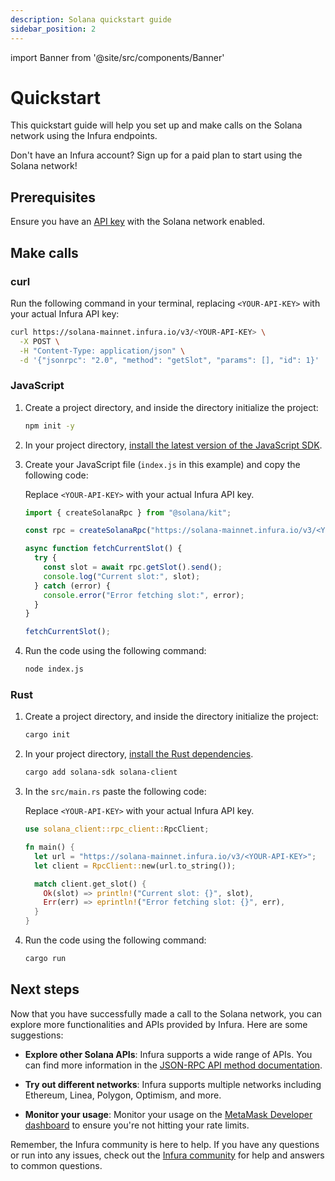 ```yaml
---
description: Solana quickstart guide
sidebar_position: 2
---
```


import Banner from '@site/src/components/Banner'

# Quickstart

This quickstart guide will help you set up and make calls on the Solana network using the Infura endpoints.

<Banner>
Don't have an Infura account? Sign up for a paid plan to start using the Solana network!
</Banner>

## Prerequisites

Ensure you have an [API key](../../../../developer-tools/dashboard/get-started/create-api/) with the Solana network enabled.

## Make calls

### curl

Run the following command in your terminal, replacing `<YOUR-API-KEY>` with your actual Infura API key:

```bash
curl https://solana-mainnet.infura.io/v3/<YOUR-API-KEY> \
  -X POST \
  -H "Content-Type: application/json" \
  -d '{"jsonrpc": "2.0", "method": "getSlot", "params": [], "id": 1}'
```

### JavaScript

1. Create a project directory, and inside the directory initialize the project:

    ```bash
    npm init -y
    ```

1. In your project directory, [install the latest version of the JavaScript SDK](https://www.npmjs.com/package/@solana/kit).

1. Create your JavaScript file (`index.js` in this example) and copy the following code:

    Replace `<YOUR-API-KEY>` with your actual Infura API key.

    ```javascript title="index.js"
    import { createSolanaRpc } from "@solana/kit";

    const rpc = createSolanaRpc("https://solana-mainnet.infura.io/v3/<YOUR-API-KEY>");

    async function fetchCurrentSlot() {
      try {
        const slot = await rpc.getSlot().send();
        console.log("Current slot:", slot);
      } catch (error) {
        console.error("Error fetching slot:", error);
      }
    }

    fetchCurrentSlot();
    ```

1. Run the code using the following command:

    ```bash
    node index.js
    ```

### Rust

1. Create a project directory, and inside the directory initialize the project:

    ```bash
    cargo init
    ```

1. In your project directory, [install the Rust dependencies](https://www.npmjs.com/package/@solana/kit).

    ```bash
    cargo add solana-sdk solana-client
    ```

1. In the `src/main.rs` paste the following code:

    Replace `<YOUR-API-KEY>` with your actual Infura API key.

    ```rust title="main.rs"
    use solana_client::rpc_client::RpcClient;

    fn main() {
      let url = "https://solana-mainnet.infura.io/v3/<YOUR-API-KEY>";
      let client = RpcClient::new(url.to_string());

      match client.get_slot() {
        Ok(slot) => println!("Current slot: {}", slot),
        Err(err) => eprintln!("Error fetching slot: {}", err),
      }
    }
    ```

1. Run the code using the following command:

    ```bash
    cargo run
    ```

## Next steps

Now that you have successfully made a call to the Solana network, you can explore more functionalities and APIs provided
by Infura. Here are some suggestions:

- **Explore other Solana APIs**: Infura supports a wide range of APIs. You can find more information in the
  [JSON-RPC API method documentation](json-rpc-methods/index.md).

- **Try out different networks**: Infura supports multiple networks including Ethereum, Linea, Polygon, Optimism, and more.

- **Monitor your usage**: Monitor your usage on the [MetaMask Developer dashboard](../../../../developer-tools/dashboard/how-to/dashboard-stats/) to ensure you're not hitting your rate limits.

Remember, the Infura community is here to help. If you have any questions or run into any issues, check out the
[Infura community](https://community.infura.io/) for help and answers to common questions.
